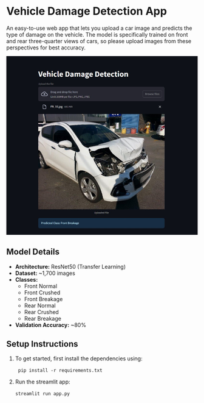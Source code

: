# Vehicle Damage Detection App

An easy-to-use web app that lets you upload a car image and predicts the type of damage on the vehicle. The model is specifically trained on front and rear three-quarter views of cars, so please upload images from these perspectives for best accuracy.

![app](app_screenshot.jpg)

## Model Details

- **Architecture:** ResNet50 (Transfer Learning)  
- **Dataset:** ~1,700 images  
- **Classes:**  
  - Front Normal  
  - Front Crushed  
  - Front Breakage  
  - Rear Normal  
  - Rear Crushed  
  - Rear Breakage  
- **Validation Accuracy:** ~80%

## Setup Instructions

1. To get started, first install the dependencies using:
    ```commandline
     pip install -r requirements.txt
    ```
   
2. Run the streamlit app:
   ```commandline
   streamlit run app.py
